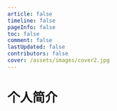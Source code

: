 ```yaml
---
article: false
timeline: false
pageInfo: false
toc: false
comment: false
lastUpdated: false
contributors: false
cover: /assets/images/cover2.jpg
---
```


# 个人简介


